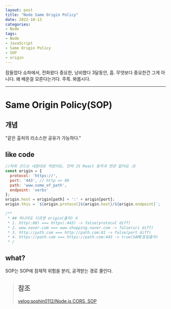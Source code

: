 ```yaml
---
layout: post
title: "Node Same Origin Policy"
date: 2022-10-13
categories:
- Node
tags:
- Node
- JavaScript
- Same Origin Policy
- SOP
- origin
---
```


잠들었다 쇼파에서, 전화왔다 중요한, 낭비했다 3달동안, 흠. 무엇보다 중요한건 그게 아니다. 왜 배운걸 모른다는거다. 주륵. 봐봅시다.

---

# Same Origin Policy(SOP)

## 개념

"같은 출처의 리소스만 공유가 가능하다."

## like code

```JavaScript
//하위 코드는 내맘대로 적었어요, 전혀 JS React 동작과 연관 없어요 :D
const origin = {
  protocol: 'https://',
  port: '443', // http => 80
  path: 'www.some_of_path',
  endpoint: 'verbs'
};
origin.host = origin[path] + ':' + origin[port];
origin.this = `${origin.protocol}${origin.host}/${origin.endpoint}`;

/**
 * ## 하나라도 다르면 origin(출처) X
 * 1. http(:80) === https(:443) -> false(protocol diff)
 * 2. www.naver.com === www.shopping.naver.com -> false(uri diff)
 * 3. http://path.com === http://path.com:81 -> false(port diff)
 * 4. https://path.com === https://path.com:443 -> true(SAME동일출처)
 * /
```

## what?

SOP는 SOP에 잠재적 위험을 분리, 공격받는 경로 줄인다.

> ## 참조
>
> [velog:soshin0112/Node.js CORS, SOP](https://velog.io/@soshin0112/Node.js-CORS-SOP-%EA%B0%9C%EB%85%90)